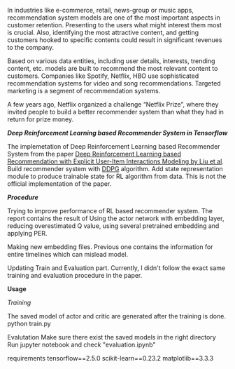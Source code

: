 In industries like e-commerce, retail, news-group or music apps, recommendation system models are one of the most important aspects in customer retention. Presenting to the users what might interest them most is crucial. Also, identifying the most attractive content, and getting customers hooked to specific contents could result in significant revenues to the company.

Based on various data entities, including user details, interests, trending content, etc. models are built to recommend the most relevant content to customers. Companies like Spotify, Netflix, HBO use sophisticated recommendation systems for video and song recommendations. Targeted marketing is a segment of recommendation systems.

A few years ago, Netflix organized a challenge “Netflix Prize”, where they invited people to build a better recommender system than what they had in return for prize money.

***Deep Reinforcement Learning based Recommender System in Tensorflow***

The implemetation of Deep Reinforcement Learning based Recommender System from the paper [ Deep Reinforcement Learning based Recommendation with Explicit User-Item Interactions Modeling by Liu et al]((https://arxiv.org/abs/1810.12027)). Build recommender system with [DDPG]((https://arxiv.org/abs/1509.02971)) algorithm. Add state representation module to produce trainable state for RL algorithm from data. This is not the official implementation of the paper.

***Procedure***

Trying to improve performance of RL based recommender system. The report contains the result of Using the actor network with embedding layer, reducing overestimated Q value, using several pretrained embedding and applying PER.

Making new embedding files. Previous one contains the information for entire timelines which can mislead model.

Updating Train and Evaluation part. Currently, I didn't follow the exact same training and evaluation procedure in the paper.

**Usage**

*Training*

The saved model of actor and critic are generated after the training is done.
python train.py

Evalutation
Make sure there exist the saved models in the right directory
Run jupyter notebook and check "evaluation.ipynb"

requirements
tensorflow==2.5.0
scikit-learn==0.23.2
matplotlib==3.3.3
